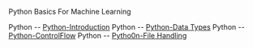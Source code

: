 Python Basics For Machine Learning

Python -- [Python-Introduction](python/python-basics)
Python -- [Python-Data Types](python/python-basics)
Python -- [Python-ControlFlow](python/python-basics)
Python -- [Pytho0n-File Handling](python/python-basics)



